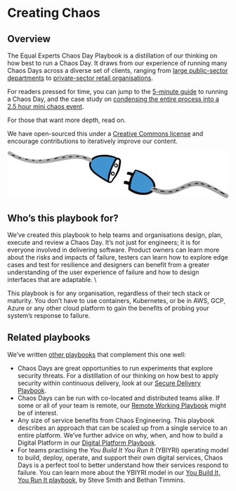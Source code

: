 # Creating Chaos

## **Overview**

The Equal Experts Chaos Day Playbook is a distillation of our thinking on how best to run a Chaos Day.  It draws from our experience of running many Chaos Days across a diverse set of clients, ranging from [large public-sector departments](https://www.equalexperts.com/blog/our-thinking/chaos-day/) to [private-sector retail organisations](https://www.equalexperts.com/blog/our-thinking/equal-experts-engineer-chaos-at-john-lewis-partners/). &#x20;

For readers pressed for time, you can jump to the [5-minute guide](5-minute-guide.md) to running a Chaos Day, and the case study on [condensing the entire process into a 2.5 hour mini chaos event](complementary-approaches/running-a-mini-chaos-event.md).

For those that want more depth, read on.

We have open-sourced this under a [Creative Commons license](https://creativecommons.org/licenses/by-nc/4.0/) and encourage contributions to iteratively improve our content. &#x20;

![](.gitbook/assets/image.png)

## Who’s this playbook for?

We’ve created this playbook to help teams and organisations design, plan, execute and review a Chaos Day.  It’s not just for engineers; it is for everyone involved in delivering software. Product owners can learn more about the risks and impacts of failure, testers can learn how to explore edge cases and test for resilience and designers can benefit from a greater understanding of the user experience of failure and how to design interfaces that are adaptable.  \


This playbook is for any organisation, regardless of their tech stack or maturity.  You don’t have to use containers, Kubernetes, or be in AWS, GCP, Azure or any other cloud platform to gain the benefits of probing your system’s response to failure. &#x20;

## Related playbooks

We’ve written [other playbooks](https://www.playbook.ee/) that complement this one well:

* Chaos Days are great opportunities to run experiments that explore security threats.  For a distillation of our thinking on how best to apply security within continuous delivery, look at our [Secure Delivery Playbook](https://secure-delivery.playbook.ee/).
* Chaos Days can be run with co-located and distributed teams alike.  If some or all of your team is remote, our [Remote Working Playbook](https://remote-working.playbook.ee/) might be of interest.
* Any size of service benefits from Chaos Engineering. This playbook describes an approach that can be scaled up from a single service to an entire platform. We’ve further advice on why, when, and how to build a Digital Platform in our [Digital Platform Playbook](https://digital-platform.playbook.ee/).
* For teams practising the _You Build It You Run It_ (YBIYRI) operating model to build, deploy, operate, and support their own digital services, Chaos Days is a perfect tool to better understand how their services respond to failure. You can learn more about the YBIYRI model in our [You Build It, You Run It playbook](https://you-build-it-you-run-it.playbook.ee/), by Steve Smith and Bethan Timmins.
